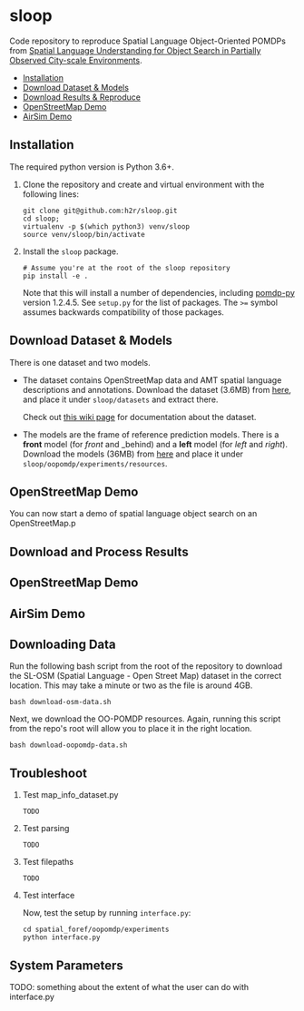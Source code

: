# sloop
Code repository to reproduce Spatial Language Object-Oriented POMDPs from [Spatial Language Understanding for Object Search in Partially Observed City-scale Environments](h2r.github.io/docs).

* [Installation](#installation)
* [Download Dataset & Models](#dataset-and-models)
* [Download Results & Reproduce](#results)
* [OpenStreetMap Demo](#openstreetmap-demo)
* [AirSim Demo](#airsim-demo)


## Installation <a name="installation"/>

The required python version is Python 3.6+.

1. Clone the repository and create and virtual environment with the following lines:
   ```
   git clone git@github.com:h2r/sloop.git
   cd sloop;
   virtualenv -p $(which python3) venv/sloop
   source venv/sloop/bin/activate
   ```

2. Install the `sloop` package.

    ```
    # Assume you're at the root of the sloop repository
    pip install -e .
    ```
    Note that this will install a number of dependencies, including [pomdp-py](https://h2r.github.io/pomdp-py/html/) version 1.2.4.5. See `setup.py` for the list of packages. The `>=` symbol assumes backwards compatibility of those packages.


## Download Dataset & Models <a name="dataset-and-models"/>
There is one dataset and two models.
* The dataset contains OpenStreetMap data and AMT spatial language descriptions and annotations.
  Download the dataset (3.6MB) from  [here](https://drive.google.com/file/d/1ccpGPsXYkJXLFnFLKrWxf7-cElDdZF-u/view?usp=sharing), and place it under `sloop/datasets` and extract there.

  Check out [this wiki page](https://github.com/h2r/sloop/wiki/Dataset-Documentation) for documentation about the dataset.

* The models are the frame of reference prediction models. There is a **front** model (for _front_ and _behind) and a **left** model (for _left_ and _right_).
Download the models (36MB) from [here](https://drive.google.com/file/d/1A7Ak00vljHSUjuyzh6DG6QdjPyBACKsV/view?usp=sharing)
and place it under `sloop/oopomdp/experiments/resources`.

## OpenStreetMap Demo <a name="openstreetmap-demo"/>
You can now start a demo of spatial language object search on an OpenStreetMap.p


## Download and Process Results <a name="results"/>


## OpenStreetMap Demo <a name="openstreetmap-demo"/>


## AirSim Demo <a name="airsim-demo"/>










## Downloading Data
Run the following bash script from the root of the repository to download the SL-OSM (Spatial Language - Open Street Map) dataset in the correct location. This may take a minute or two as the file is around 4GB.

```
bash download-osm-data.sh
```

Next, we download the OO-POMDP resources. Again, running this script from the repo's root will allow you to place it in the right location.

```
bash download-oopomdp-data.sh
```

## Troubleshoot

1. Test map_info_dataset.py
    ```
    TODO
    ```

2. Test parsing
    ```
    TODO
    ```

3. Test filepaths
    ```
    TODO
    ```

4. Test interface

    Now, test the setup by running `interface.py`:
    ```
    cd spatial_foref/oopomdp/experiments
    python interface.py
    ```

## System Parameters
TODO: something about the extent of what the user can do with interface.py
